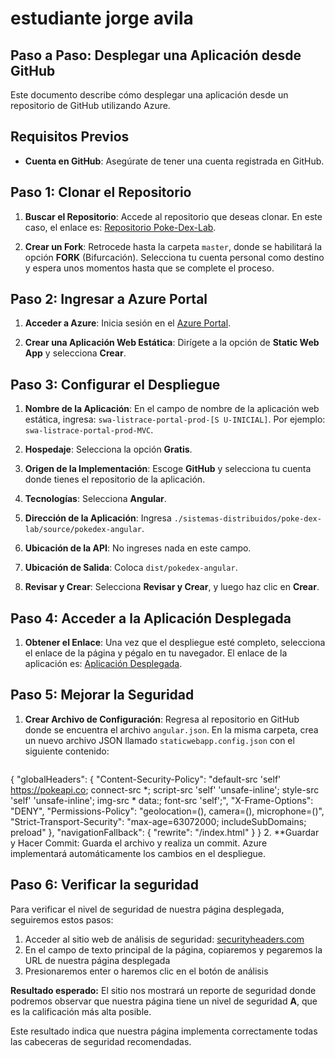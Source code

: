 # estudiante jorge avila 

## Paso a Paso: Desplegar una Aplicación desde GitHub

Este documento describe cómo desplegar una aplicación desde un repositorio de GitHub utilizando Azure.

## Requisitos Previos

- **Cuenta en GitHub**: Asegúrate de tener una cuenta registrada en GitHub.

## Paso 1: Clonar el Repositorio

1. **Buscar el Repositorio**: Accede al repositorio que deseas clonar. En este caso, el enlace es: [Repositorio Poke-Dex-Lab](https://github.com/rcuello/ac4dem1a/tree/master/sistemas-distribuidos/poke-dex-lab).

2. **Crear un Fork**: Retrocede hasta la carpeta `master`, donde se habilitará la opción **FORK** (Bifurcación). Selecciona tu cuenta personal como destino y espera unos momentos hasta que se complete el proceso.

## Paso 2: Ingresar a Azure Portal

1. **Acceder a Azure**: Inicia sesión en el [Azure Portal](https://portal.azure.com).

2. **Crear una Aplicación Web Estática**: Dirígete a la opción de **Static Web App** y selecciona **Crear**.

## Paso 3: Configurar el Despliegue

1. **Nombre de la Aplicación**: En el campo de nombre de la aplicación web estática, ingresa: `swa-listrace-portal-prod-[S U-INICIAL]`. Por ejemplo: `swa-listrace-portal-prod-MVC`.

2. **Hospedaje**: Selecciona la opción **Gratis**.

3. **Origen de la Implementación**: Escoge **GitHub** y selecciona tu cuenta donde tienes el repositorio de la aplicación.

4. **Tecnologías**: Selecciona **Angular**.

5. **Dirección de la Aplicación**: Ingresa `./sistemas-distribuidos/poke-dex-lab/source/pokedex-angular`.

6. **Ubicación de la API**: No ingreses nada en este campo.

7. **Ubicación de Salida**: Coloca `dist/pokedex-angular`.

8. **Revisar y Crear**: Selecciona **Revisar y Crear**, y luego haz clic en **Crear**.

## Paso 4: Acceder a la Aplicación Desplegada

1. **Obtener el Enlace**: Una vez que el despliegue esté completo, selecciona el enlace de la página y pégalo en tu navegador. El enlace de la aplicación es: [Aplicación Desplegada]((https://wonderful-pond-060f67410.6.azurestaticapps.net/)).

## Paso 5: Mejorar la Seguridad

1. **Crear Archivo de Configuración**: Regresa al repositorio en GitHub donde se encuentra el archivo `angular.json`. En la misma carpeta, crea un nuevo archivo JSON llamado `staticwebapp.config.json` con el siguiente contenido:

   ```json
  {
  "globalHeaders": {
    "Content-Security-Policy": "default-src 'self' https://pokeapi.co; connect-src *; script-src 'self' 'unsafe-inline'; style-src 'self' 'unsafe-inline'; img-src * data:; font-src 'self';",
    "X-Frame-Options": "DENY",
    "Permissions-Policy": "geolocation=(), camera=(), microphone=()",
    "Strict-Transport-Security": "max-age=63072000; includeSubDomains; preload"
  },
  "navigationFallback": {
    "rewrite": "/index.html"
  }
}
 2. **Guardar y Hacer Commit: Guarda el archivo y realiza un commit. Azure implementará automáticamente los cambios en el despliegue.
    
## Paso 6: Verificar la seguridad

Para verificar el nivel de seguridad de nuestra página desplegada, seguiremos estos pasos:

1. Acceder al sitio web de análisis de seguridad: [securityheaders.com](https://securityheaders.com)
2. En el campo de texto principal de la página, copiaremos y pegaremos la URL de nuestra página desplegada
3. Presionaremos enter o haremos clic en el botón de análisis

**Resultado esperado:**
El sitio nos mostrará un reporte de seguridad donde podremos observar que nuestra página tiene un nivel de seguridad **A**, que es la calificación más alta posible.

Este resultado indica que nuestra página implementa correctamente todas las cabeceras de seguridad recomendadas.
